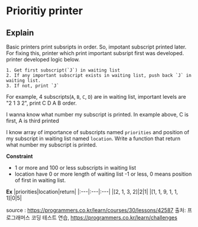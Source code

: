 Prioritiy printer
===

## Explain

Basic printers print subsripts in order. So, impotant subscript printed later. For fixing this, printer which print important subsript first was developed. printer developed logic below.

```
1. Get first subscript(`J`) in waiting list
2. If any important subscript exists in waiting list, push back `J` in waiting list.
3. If not, print `J`
```

For example, 4 subscripts(`A`, `B`, `C`, `D`) are in waiting list, important levels are "2 1 3 2", print C D A B order.

I wanna know what number my subscript is printed. In example above, C is first, A is third printed

I know array of importance of subscripts named `priorities` and position of my subscript in waiting list named `location`. Write a function that return what number my subscript is printed.

**Constraint**
 - 1 or more and 100 or less subscripts in waiting list
 - location have 0 or more length of waiting list -1 or less, 0 means position of first in waiting list.

**Ex**
|priorities|location|return|
|:---|:---|:---|
|[2, 1, 3, 2]|2|1|
|[1, 1, 9, 1, 1, 1]|0|5|





source : https://programmers.co.kr/learn/courses/30/lessons/42587
출처: 프로그래머스 코딩 테스트 연습, https://programmers.co.kr/learn/challenges